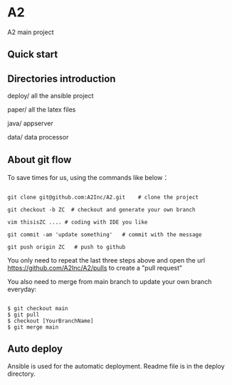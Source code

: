 # A2
A2 main project

## Quick start



















































## Directories introduction

deploy/  all the ansible project

paper/   all the latex files

java/    appserver

data/     data processor

## About git flow

To save times for us, using the commands like below：

```shell

git clone git@github.com:A2Inc/A2.git    # clone the project

git checkout -b ZC  # checkout and generate your own branch

vim thisisZC .... # coding with IDE you like

git commit -am 'update something'   # commit with the message 

git push origin ZC   # push to github

```

You only need to repeat the last three steps above and open the url https://github.com/A2Inc/A2/pulls to create a "pull request"

You also need to merge from main branch to update your own branch everyday:

```shell

$ git checkout main
$ git pull
$ checkout [YourBranchName]
$ git merge main

```

## Auto deploy

Ansible is used for the automatic deployment. Readme file is in the deploy directory.